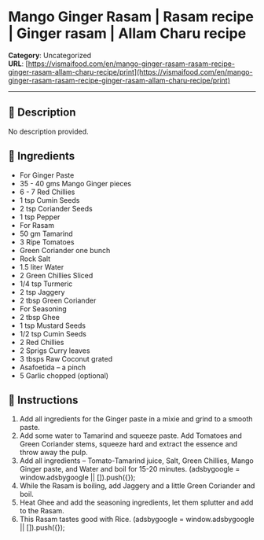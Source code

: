 # Mango Ginger Rasam | Rasam recipe | Ginger rasam | Allam Charu recipe

**Category**: Uncategorized  
**URL**: [https://vismaifood.com/en/mango-ginger-rasam-rasam-recipe-ginger-rasam-allam-charu-recipe/print](https://vismaifood.com/en/mango-ginger-rasam-rasam-recipe-ginger-rasam-allam-charu-recipe/print)  


---

## 📝 Description
No description provided.



## 🧂 Ingredients
- For Ginger Paste
- 35 - 40 gms Mango Ginger pieces
- 6 - 7 Red Chillies
- 1 tsp Cumin Seeds
- 2 tsp Coriander Seeds
- 1 tsp Pepper
- For Rasam
- 50 gm Tamarind
- 3 Ripe Tomatoes
- Green Coriander one bunch
- Rock Salt
- 1.5 liter Water
- 2 Green Chillies Sliced
- 1/4 tsp Turmeric
- 2 tsp Jaggery
- 2 tbsp Green Coriander
- For Seasoning
- 2 tbsp Ghee
- 1 tsp Mustard Seeds
- 1/2 tsp Cumin Seeds
- 2 Red Chillies
- 2 Sprigs Curry leaves
- 3 tbsps Raw Coconut grated
- Asafoetida – a pinch
- 5 Garlic chopped (optional)

## 🍳 Instructions
1. Add all ingredients for the Ginger paste in a mixie and grind to a smooth paste.
2. Add some water to Tamarind and squeeze paste. Add Tomatoes and Green Coriander stems, squeeze hard and extract the essence and throw away the pulp.
3. Add all ingredients – Tomato-Tamarind juice, Salt, Green Chillies, Mango Ginger paste, and Water and boil for 15-20 minutes. (adsbygoogle = window.adsbygoogle || []).push({});
4. While the Rasam is boiling, add Jaggery and a little Green Coriander and boil.
5. Heat Ghee and add the seasoning ingredients, let them splutter and add to the Rasam.
6. This Rasam tastes good with Rice. (adsbygoogle = window.adsbygoogle || []).push({});


